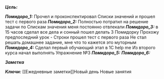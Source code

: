 
***Цель:***  

***Помидоро_1:*** 
	Прочел и проконспектировал Списки значений и прошел тест с первого раза
***Помидоро_2:*** 
	Полностью потратил на решение задачи по Спискам значения
	меня постоянно отвлекали
***Помидоро_3:*** 
в 15 часов сделал все дела и сонный пошел делать 3 Помидорку 
Прохожу предпоследний урок - Строки
прошел тест с первого раза
Не стал решать домашнее задание, мне что то кажется это муторным
***Помидоро_4:*** 
Сделал первый обучающий этап в 1С help me
Из второго курса начал выполнять Упражнение №3
***Помидоро_5:*** 
***Помидоро_6:*** 

***Заметка*** 


***Ключи:*** [[Ежедневные заметки]]Новый день
Новые занятия

